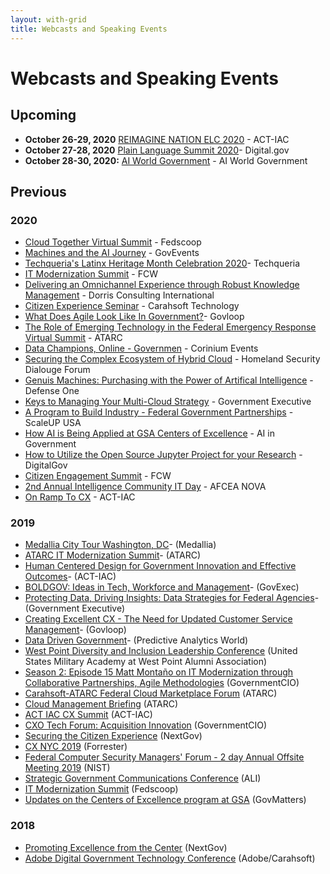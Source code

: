 ```yaml
---
layout: with-grid
title: Webcasts and Speaking Events 
---
```


# Webcasts and Speaking Events

## Upcoming
- **October 26-29, 2020** [REIMAGINE NATION ELC 2020](https://www.actiac.org/events/reimagine-nation-elc-2020) - ACT-IAC
- **October 27-28, 2020** [Plain Language Summit 2020](https://www.eventbrite.com/e/plain-language-summit-2020-tickets-123357494587)- Digital.gov
- **October 28-30, 2020:** [AI World Government](https://www.aiworldgov.com/) - AI World Government 

## Previous
### 2020
- [Cloud Together Virtual Summit](https://www.fedscoop.com/events/cloud-together-summit/) - Fedscoop
- [Machines and the AI Journey](https://www.govevents.com/details/41464/machines-and-the-ai-journey/) - GovEvents
- [Techqueria's Latinx Heritage Month Celebration 2020](https://hopin.to/events/techqueria-latinx-heritage-month-celebration-2020)- Techqueria
- [IT Modernization Summit](https://fcw.com/modernization) - FCW
- [Delivering an Omnichannel Experience through Robust Knowledge Management](https://www.eventbrite.com/e/delivering-an-omnichannel-experience-through-robust-knowledge-management-tickets-89647350639) -  Dorris Consulting International
- [Citizen Experience Seminar](https://carahevents.carahsoft.com/Event/Register/142313-web-event) - Carahsoft Technology
- [What Does Agile Look Like In Government?](https://www.govloop.com/training/july-8-what-does-agile-look-like-in-government/)- Govloop
- [The Role of Emerging Technology in the Federal Emergency Response Virtual Summit](https://atarc.org/event/emerging-tech-pandemic-2020/#register) - ATARC
- [Data Champions, Online - Governmen](https://dco-gov.coriniumintelligence.com/) - Corinium Events
- [Securing the Complex Ecosystem of Hybrid Cloud](http://events.r20.constantcontact.com/register/event?oeidk=a07eh465nvnf670060f&llr=okdzyycab) - Homeland Security Dialouge Forum
- [Genuis Machines: Purchasing with the Power of Artifical Intelligence](https://www.defenseone.com/feature/genius-machines-purchasing-with-the-power-of-artificial-intelligence/) - Defense One
- [Keys to Managing Your Multi-Cloud Strategy](https://www.govexec.com/feature/keys-to-managing-your-multi-cloud-strategy/?oref=ge-events-upcoming) - Government Executive
- [A Program to Build Industry - Federal Government Partnerships](https://www.scaleupusa.xyz/courses/ai-center-of-excellence-at-gsa) - ScaleUP USA
- [How AI is Being Applied at GSA Centers of Excellence](https://my.demio.com/recording/1dyYDiA4) - AI in Government
- [How to Utilize the Open Source Jupyter Project for your Research](https://www.eventbrite.com/e/how-to-utilize-the-open-source-jupyter-project-for-your-research-registration-100790194184) - DigitalGov
- [Citizen Engagement Summit](https://fcw.com/citizen) - FCW
- [2nd Annual Intelligence Community IT Day](https://nova.afceachapters.org/event/2nd-annual-intelligence-community-it-day) - AFCEA NOVA
- [On Ramp To CX](https://www.actiac.org/events/act-iac-customer-experience-coi-cx-ramp-january-2020) - ACT-IAC

### 2019
- [Medallia City Tour Washington, DC](https://events.medallia.com/city-tour-wa-dc-dec12-19)- (Medallia)
- [ATARC IT Modernization Summit](https://atarc.org/event/it-modernization-2019-12/)- (ATARC)
- [Human Centered Design for Government Innovation and Effective Outcomes](https://event.on24.com/eventRegistration/EventLobbyServlet?target=reg30.jsp&referrer=&eventid=2138225&sessionid=1&key=D23B19C1776753E6D08D2AAF55DB8D95&regTag=&sourcepage=register)- (ACT-IAC)
- [BOLDGOV: Ideas in Tech, Workforce and Management](https://www.govexec.com/feature/bold-livestream/)- (GovExec)
- [Protecting Data, Driving Insights: Data Strategies for Federal Agencies](https://www.govexec.com/feature/protecting-data-driving-insights/?oref=ge-events-upcoming)- (Government Executive)
- [Creating Excellent CX - The Need for Updated Customer Service Management](https://go.govloop.com/customer-service-management-on-demand.html)- (Govloop)
- [Data Driven Government](https://datadrivengovernment.com/)- (Predictive Analytics World)
- [West Point Diversity and Inclusion Leadership Conference](https://www.westpointaog.org/diversityconference) (United States Military Academy at West Point Alumni Association)
- [Season 2: Episode 15 Matt Montaño on IT Modernization through Collaborative Partnerships, Agile Methodologies](https://governmentciomedia.com/matt-montano-centers-excellence-director-gsa) (GovernmentCIO)
- [Carahsoft-ATARC Federal Cloud Marketplace Forum](https://atarc.org/event/2019-fed-cloud-marketplace-forum/) (ATARC)
- [Cloud Management Briefing](https://atarc.org/event/cloud-mgmt-briefing/) (ATARC)
- [ACT IAC CX Summit](https://www.actiac.org/events/2019-cx-summit) (ACT-IAC)
- [CXO Tech Forum: Acquisition Innovation](https://www.governmentciomedia.com/cxo-tech-forum-acquisition-innovation-2019/) (GovernmentCIO)
- [Securing the Citizen Experience](https://www.govexec.com/feature/securing-the-citizen-experience/) (NextGov)
- [CX NYC 2019](https://go.forrester.com/event/cx-nyc/) (Forrester)
- [Federal Computer Security Managers' Forum - 2 day Annual Offsite Meeting 2019](https://csrc.nist.gov/Events/2019/Federal-Computer-Security-Managers-Forum-2-day) (NIST)
- [Strategic Government Communications Conference](https://www.aliconferences.com/events/strategic-government-communications-for-public-affairs-washington-d-c/) (ALI)
- [IT Modernization Summit](https://www.fedscoop.com/events/it-modernization-summit/2019/) (Fedscoop)
- [Updates on the Centers of Excellence program at GSA](https://govmatters.tv/updates-on-the-centers-of-excellence-program-at-gsa) (GovMatters)

### 2018
- [Promoting Excellence from the Center](https://glc2.workcast.com/clusterSVCFS1/NAS/OnDemand/11321/2297136761556365/Media/11321_20190318141735838_govexec120319odv1.mp4) (NextGov)
- [Adobe Digital Government Technology Conference](https://www.carahsoft.com/vendors/adobe/2018-adobe-gov-con) (Adobe/Carahsoft)
